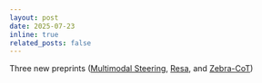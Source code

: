 ```yaml
---
layout: post
date: 2025-07-23
inline: true
related_posts: false
---
```


Three new preprints (<a href="https://arxiv.org/abs/2505.14071">Multimodal Steering</a>, <a href="https://arxiv.org/abs/2506.09967">Resa</a>, and <a href="https://arxiv.org/abs/2507.16746">Zebra-CoT</a>)
